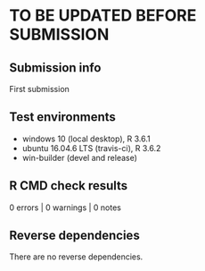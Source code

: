 # TO BE UPDATED BEFORE SUBMISSION

## Submission info

First submission

## Test environments
* windows 10 (local desktop), R 3.6.1
* ubuntu 16.04.6 LTS (travis-ci), R 3.6.2
* win-builder (devel and release)

## R CMD check results

0 errors | 0 warnings | 0 notes

## Reverse dependencies

There are no reverse dependencies.

